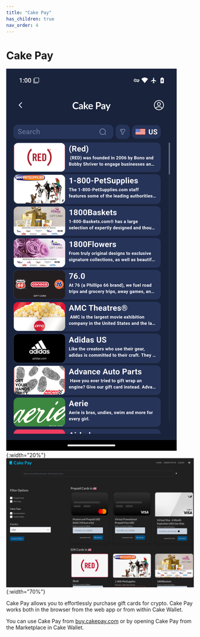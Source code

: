```yaml
---
title: "Cake Pay"
has_children: true
nav_order: 4
---
```


# Cake Pay

![Mobile](./cake-pay/cakepay-mobile.png){:width="20%"}
![Web](./cake-pay/cakepay-web.png){:width="70%"}

Cake Pay allows you to effortlessly purchase gift cards for crypto. Cake Pay works both in the browser from the web app or from within Cake Wallet.

You can use Cake Pay from [buy.cakepay.com](https://buy.cakepay.com) or by opening Cake Pay from the Marketplace in Cake Wallet.